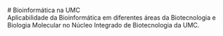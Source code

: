 </br>
# Bioinformática na UMC
</br>
Aplicabilidade da Bioinformática em diferentes áreas da Biotecnologia e Biologia Molecular no Núcleo Integrado de Biotecnologia da UMC.
